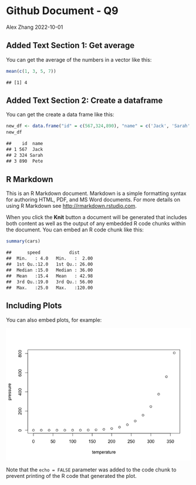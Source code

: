 Github Document - Q9
================
Alex Zhang
2022-10-01

## Added Text Section 1: Get average

You can get the average of the numbers in a vector like this:

``` r
mean(c(1, 3, 5, 7))
```

    ## [1] 4

## Added Text Section 2: Create a dataframe

You can get the create a data frame like this:

``` r
new_df <- data.frame("id" = c(567,324,890), "name" = c('Jack', 'Sarah', 'Pete'))
new_df
```

    ##    id  name
    ## 1 567  Jack
    ## 2 324 Sarah
    ## 3 890  Pete

## R Markdown

This is an R Markdown document. Markdown is a simple formatting syntax
for authoring HTML, PDF, and MS Word documents. For more details on
using R Markdown see <http://rmarkdown.rstudio.com>.

When you click the **Knit** button a document will be generated that
includes both content as well as the output of any embedded R code
chunks within the document. You can embed an R code chunk like this:

``` r
summary(cars)
```

    ##      speed           dist       
    ##  Min.   : 4.0   Min.   :  2.00  
    ##  1st Qu.:12.0   1st Qu.: 26.00  
    ##  Median :15.0   Median : 36.00  
    ##  Mean   :15.4   Mean   : 42.98  
    ##  3rd Qu.:19.0   3rd Qu.: 56.00  
    ##  Max.   :25.0   Max.   :120.00

## Including Plots

You can also embed plots, for example:

![](Question9_files/figure-gfm/pressure-1.png)<!-- -->

Note that the `echo = FALSE` parameter was added to the code chunk to
prevent printing of the R code that generated the plot.
